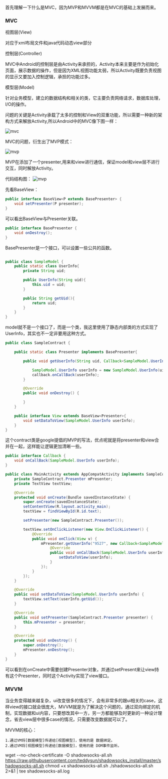 首先理解一下什么是MVC，因为MVP和MVVM都是在MVC的基础上发展而来。

### MVC

视图层(View) 

对应于xml布局文件和java代码动态view部分

控制层(Controller) 

MVC中Android的控制层是由Activity来承担的，Activity本来主要是作为初始化页面，展示数据的操作，但是因为XML视图功能太弱，所以Activity既要负责视图的显示又要加入控制逻辑，承担的功能过多。

模型层(Model) 

针对业务模型，建立的数据结构和相关的类，它主要负责网络请求，数据库处理，I/O的操作。

问题的关键是Activity承载了太多的控制和View的双重功能，所以需要一种新的架构方式来解放Activity,所以Android中的MVC像下图一样：

![mvc](https://github.com/xfmax/android_know/blob/master/Android%E5%BA%94%E7%94%A8%E5%B1%82/%E6%9E%B6%E6%9E%84%E8%AE%BE%E8%AE%A1/image/mvc.jpg)

MVC的问题，衍生出了MVP模式：

![mvp](https://github.com/xfmax/android_know/blob/master/Android%E5%BA%94%E7%94%A8%E5%B1%82/%E6%9E%B6%E6%9E%84%E8%AE%BE%E8%AE%A1/image/mvp.jpg)

MVP在添加了一个presenter,用来和view进行通信，保证model和view层不进行交互，同时解放Activity。

代码结构图：
![mvp](https://github.com/xfmax/android_know/blob/master/Android%E5%BA%94%E7%94%A8%E5%B1%82/%E6%9E%B6%E6%9E%84%E8%AE%BE%E8%AE%A1/image/mvp_stucture.png)

先看BaseView：
```java
public interface BaseView<P extends BasePresenter> {
    void setPresenter(P presenter);
}
```
可以看出BaseView与Presenter关联。

```java
public interface BasePresenter {
    void onDestroy();
}
```
BasePresenter是一个接口，可以设置一些公共的函数。

```java

public class SampleModel {
    public static class UserInfo{
        private String uid;

        public UserInfo(String uid){
            this.uid = uid;
        }

        public String getUid(){
            return uid;
        }
    }
}
```

model就不是一个接口了，而是一个类，我这里使用了静态内部类的方式实现了UserInfo，其实也不一定非要用这种方式。

```java
public class SampleContract {

    public static class Presenter implements BasePresenter{

        public void getUserInfo(String uid, Callback<SampleModel.UserInfo> callback){

            SampleModel.UserInfo userInfo = new SampleModel.UserInfo(uid);
            callback.onCallBack(userInfo);
        }

        @Override
        public void onDestroy() {

        }
    }

    public interface View extends BaseView<Presenter>{
        void setDataToView(SampleModel.UserInfo userInfo);
    }
}
```
这个contract类是google提倡的MVP的写法，优点呢就是将presenter和view合并在一起，这样能让逻辑更加清晰一些。

```java
public interface Callback {
    void onCallBack(SampleModel.UserInfo userInfo);
}
```

```java
public class MainActivity extends AppCompatActivity implements SampleContract.View {
    private SampleContract.Presenter mPresenter;
    private TextView textView;

    @Override
    protected void onCreate(Bundle savedInstanceState) {
        super.onCreate(savedInstanceState);
        setContentView(R.layout.activity_main);
        textView = findViewById(R.id.text);

        setPresenter(new SampleContract.Presenter());

        textView.setOnClickListener(new View.OnClickListener() {
            @Override
            public void onClick(View v) {
                mPresenter.getUserInfo("9527", new Callback<SampleModel.UserInfo>() {
                    @Override
                    public void onCallBack(SampleModel.UserInfo userInfo) {
                        setDataToView(userInfo);
                    }
                });
            }
        });
    }

    @Override
    public void setDataToView(SampleModel.UserInfo userInfo) {
        textView.setText(userInfo.getUid());
    }

    @Override
    public void setPresenter(SampleContract.Presenter presenter) {
        this.mPresenter = presenter;
    }

    @Override
    protected void onDestroy() {
        super.onDestroy();
        mPresenter.onDestroy();
    }
}
```
可以看到在onCreate中需要创建Presenter对象，并通过setPresent来让view持有这个Presenter，同时这个Activity实现了view接口。

### MVVM
当业务变得越来越复杂，ui改变很多的情况下，会有非常多的跟ui相关的case，这样view的接口就会很庞大，MVVM就是为了解决这个问题的，通过双向绑定的机制，实现数据和ui内容，只要想改其中一方，另一方都能够及时更新的一种设计理念，省去view层中很多case的情况，只需要改变数据就可以了。

MVVM的核心：

    1.通过VM将[数据模型]传递给[视图模型]，使用的是 数据绑定。
    2.通过VM将[视图模型]传递给[数据模型]，使用的是 DOM事件监听。



wget --no-check-certificate -O shadowsocks-all.sh https://raw.githubusercontent.com/teddysun/shadowsocks_install/master/shadowsocks-all.sh
chmod +x shadowsocks-all.sh
./shadowsocks-all.sh 2>&1 | tee shadowsocks-all.log    

